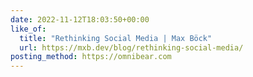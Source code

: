 ```yaml
---
date: 2022-11-12T18:03:50+00:00
like_of:
  title: "Rethinking Social Media | Max Böck"
  url: https://mxb.dev/blog/rethinking-social-media/
posting_method: https://omnibear.com
---
```

